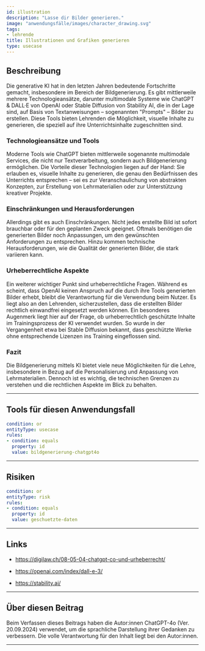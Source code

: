 ```yaml
---
id: illustration
description: "Lasse dir Bilder generieren."
image: "anwendungsfälle/images/character_drawing.svg" 
tags:
- lehrende
title: Illustrationen und Grafiken generieren
type: usecase
---
```



## Beschreibung

Die generative KI hat in den letzten Jahren bedeutende Fortschritte gemacht, insbesondere im Bereich der Bildgenerierung. Es gibt mittlerweile mehrere Technologieansätze, darunter multimodale Systeme wie ChatGPT & DALL·E von OpenAI oder Stable Diffusion von Stability AI, die in der Lage sind, auf Basis von Textanweisungen – sogenannten "Prompts" – Bilder zu erstellen. Diese Tools bieten Lehrenden die Möglichkeit, visuelle Inhalte zu generieren, die speziell auf ihre Unterrichtsinhalte zugeschnitten sind.

### Technologieansätze und Tools

Moderne Tools wie ChatGPT bieten mittlerweile sogenannte multimodale Services, die nicht nur Textverarbeitung, sondern auch Bildgenerierung ermöglichen. Die Vorteile dieser Technologien liegen auf der Hand: Sie erlauben es, visuelle Inhalte zu generieren, die genau den Bedürfnissen des Unterrichts entsprechen – sei es zur Veranschaulichung von abstrakten Konzepten, zur Erstellung von Lehrmaterialien oder zur Unterstützung kreativer Projekte.

### Einschränkungen und Herausforderungen

Allerdings gibt es auch Einschränkungen. Nicht jedes erstellte Bild ist sofort brauchbar oder für den geplanten Zweck geeignet. Oftmals benötigen die generierten Bilder noch Anpassungen, um den gewünschten Anforderungen zu entsprechen. Hinzu kommen technische Herausforderungen, wie die Qualität der generierten Bilder, die stark variieren kann.

### Urheberrechtliche Aspekte

Ein weiterer wichtiger Punkt sind urheberrechtliche Fragen. Während es scheint, dass OpenAI keinen Anspruch auf die durch ihre Tools generierten Bilder erhebt, bleibt die Verantwortung für die Verwendung beim Nutzer. Es liegt also an den Lehrenden, sicherzustellen, dass die erstellten Bilder rechtlich einwandfrei eingesetzt werden können. Ein besonderes Augenmerk liegt hier auf der Frage, ob urheberrechtlich geschützte Inhalte im Trainingsprozess der KI verwendet wurden. So wurde in der Vergangenheit etwa bei Stable Diffusion bekannt, dass geschützte Werke ohne entsprechende Lizenzen ins Training eingeflossen sind.

### Fazit

Die Bildgenerierung mittels KI bietet viele neue Möglichkeiten für die Lehre, insbesondere in Bezug auf die Personalisierung und Anpassung von Lehrmaterialien. Dennoch ist es wichtig, die technischen Grenzen zu verstehen und die rechtlichen Aspekte im Blick zu behalten.

---


## Tools für diesen Anwendungsfall


```yaml
condition: or
entityType: usecase
rules:
- condition: equals
  property: id
  value: bildgenerierung-chatgpt4o
```

---


## Risiken


```yaml
condition: or
entityType: risk
rules:
- condition: equals
  property: id
  value: geschuetzte-daten
```



---


## Links

-	https://digilaw.ch/08-05-04-chatgpt-co-und-urheberrecht/

- https://openai.com/index/dall-e-3/

- https://stability.ai/


---

## Über diesen Beitrag

Beim Verfassen dieses Beitrags haben die Autor:innen ChatGPT-4o (Ver. 20.09.2024) verwendet, um die sprachliche Darstellung ihrer Gedanken zu verbessern. Die volle Verantwortung für den Inhalt liegt bei den Autor:innen. 


---